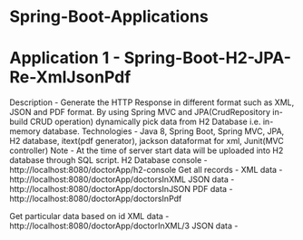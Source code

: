 # Spring-Boot-Applications

# Application 1 - Spring-Boot-H2-JPA-Re-XmlJsonPdf
Description - Generate the HTTP Response in different format such as XML, JSON and PDF format. By using Spring MVC and JPA(CrudRepository in-build CRUD operation) dynamically pick data from H2 Database i.e. in-memory database.
Technologies - Java 8, Spring Boot, Spring MVC, JPA, H2 database, itext(pdf generator), jackson dataformat for xml, Junit(MVC controller)
Note - At the time of server start data will be uploaded into H2 database through SQL script.
H2 Database console - http://localhost:8080/doctorApp/h2-console
Get all records -
XML data - http://localhost:8080/doctorApp/doctorsInXML
JSON data - http://localhost:8080/doctorApp/doctorsInJSON
PDF data - http://localhost:8080/doctorApp/doctorsInPdf

Get particular data based on id
XML data - http://localhost:8080/doctorApp/doctorInXML/3
JSON data - 

